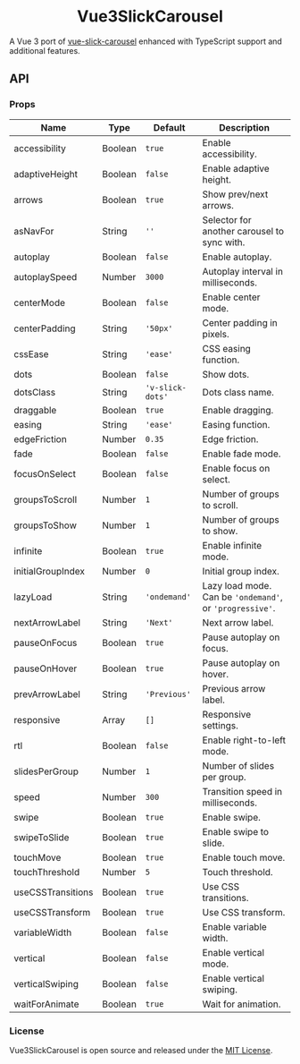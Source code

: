 <div align="center">
<h1>Vue3SlickCarousel</h1>
</div>

A Vue 3 port of [vue-slick-carousel](https://github.com/gs-shop/vue-slick-carousel) enhanced with TypeScript support and additional features.

## API

### Props

| Name              | Type    | Default          | Description                                              |
| ----------------- | ------- | ---------------- | -------------------------------------------------------- |
| accessibility     | Boolean | `true`           | Enable accessibility.                                    |
| adaptiveHeight    | Boolean | `false`          | Enable adaptive height.                                  |
| arrows            | Boolean | `true`           | Show prev/next arrows.                                   |
| asNavFor          | String  | `''`             | Selector for another carousel to sync with.              |
| autoplay          | Boolean | `false`          | Enable autoplay.                                         |
| autoplaySpeed     | Number  | `3000`           | Autoplay interval in milliseconds.                       |
| centerMode        | Boolean | `false`          | Enable center mode.                                      |
| centerPadding     | String  | `'50px'`         | Center padding in pixels.                                |
| cssEase           | String  | `'ease'`         | CSS easing function.                                     |
| dots              | Boolean | `false`          | Show dots.                                               |
| dotsClass         | String  | `'v-slick-dots'` | Dots class name.                                         |
| draggable         | Boolean | `true`           | Enable dragging.                                         |
| easing            | String  | `'ease'`         | Easing function.                                         |
| edgeFriction      | Number  | `0.35`           | Edge friction.                                           |
| fade              | Boolean | `false`          | Enable fade mode.                                        |
| focusOnSelect     | Boolean | `false`          | Enable focus on select.                                  |
| groupsToScroll    | Number  | `1`              | Number of groups to scroll.                              |
| groupsToShow      | Number  | `1`              | Number of groups to show.                                |
| infinite          | Boolean | `true`           | Enable infinite mode.                                    |
| initialGroupIndex | Number  | `0`              | Initial group index.                                     |
| lazyLoad          | String  | `'ondemand'`     | Lazy load mode. Can be `'ondemand'`, or `'progressive'`. |
| nextArrowLabel    | String  | `'Next'`         | Next arrow label.                                        |
| pauseOnFocus      | Boolean | `true`           | Pause autoplay on focus.                                 |
| pauseOnHover      | Boolean | `true`           | Pause autoplay on hover.                                 |
| prevArrowLabel    | String  | `'Previous'`     | Previous arrow label.                                    |
| responsive        | Array   | `[]`             | Responsive settings.                                     |
| rtl               | Boolean | `false`          | Enable right-to-left mode.                               |
| slidesPerGroup    | Number  | `1`              | Number of slides per group.                              |
| speed             | Number  | `300`            | Transition speed in milliseconds.                        |
| swipe             | Boolean | `true`           | Enable swipe.                                            |
| swipeToSlide      | Boolean | `true`           | Enable swipe to slide.                                   |
| touchMove         | Boolean | `true`           | Enable touch move.                                       |
| touchThreshold    | Number  | `5`              | Touch threshold.                                         |
| useCSSTransitions | Boolean | `true`           | Use CSS transitions.                                     |
| useCSSTransform   | Boolean | `true`           | Use CSS transform.                                       |
| variableWidth     | Boolean | `false`          | Enable variable width.                                   |
| vertical          | Boolean | `false`          | Enable vertical mode.                                    |
| verticalSwiping   | Boolean | `false`          | Enable vertical swiping.                                 |
| waitForAnimate    | Boolean | `true`           | Wait for animation.                                      |

### License

Vue3SlickCarousel is open source and released under the [MIT License](./LICENSE).
